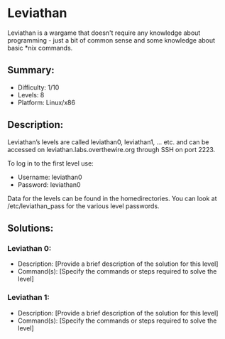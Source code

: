 # Leviathan
Leviathan is a wargame that doesn't require any knowledge about programming - just a bit of common sense and some knowledge about basic *nix commands.

## Summary:
- Difficulty: 1/10
- Levels: 8
- Platform: Linux/x86

## Description:
Leviathan’s levels are called leviathan0, leviathan1, … etc. and can be accessed on leviathan.labs.overthewire.org through SSH on port 2223.

To log in to the first level use:
- Username: leviathan0
- Password: leviathan0

Data for the levels can be found in the homedirectories. You can look at /etc/leviathan_pass for the various level passwords.

## Solutions:

### Leviathan 0:

- Description: [Provide a brief description of the solution for this level]
- Command(s): [Specify the commands or steps required to solve the level]

### Leviathan 1:

- Description: [Provide a brief description of the solution for this level]
- Command(s): [Specify the commands or steps required to solve the level]
